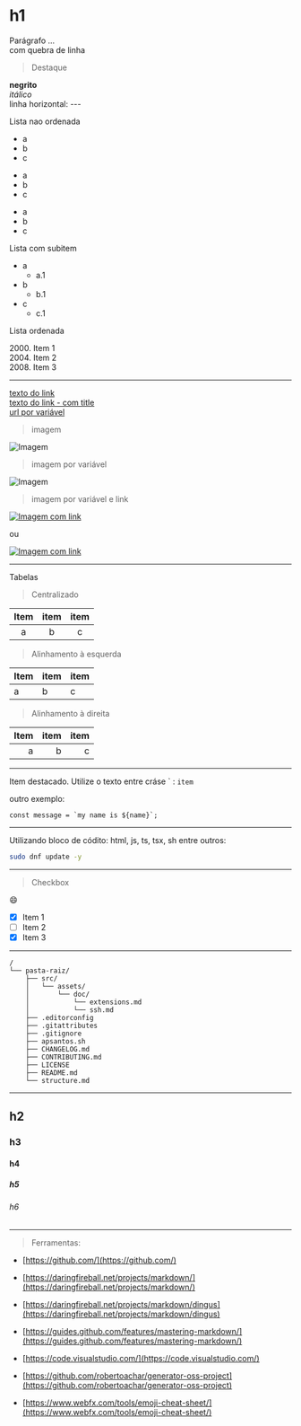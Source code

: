 # h1

Parágrafo ... \
com quebra de linha

> Destaque

**negrito** \
*itálico* \
linha horizontal: ---

Lista nao ordenada

* a
* b
* c

- a
- b
- c

+ a
+ b
+ c

Lista com subitem

* a
  * a.1
* b
  * b.1
* c
  * c.1

Lista ordenada

<!--
1. Item 1
2. Item 2
3. Item 3
-->

<!--
1. Item 1
1. Item 2
1. Item 3
-->

2000\. Item 1 \
2004. Item 2 \
2008. Item 3

---

[texto do link](https://github.com) \
[texto do link - com title](https://github.com "Meu title") \
[url por variável][github]

> imagem

![Imagem](https://avatars1.githubusercontent.com/u/32685587?s=400&u=c167b9692a9b46323c4bd77a9c205445d15f89c7&v=4)

> imagem por variável

![Imagem][image]

> imagem por variável e link

[![Imagem com link](https://avatars1.githubusercontent.com/u/32685587?s=400&u=c167b9692a9b46323c4bd77a9c205445d15f89c7&v=4)](https://github.com)

ou

[![Imagem com link][image]][github]

<!-- links -->
[github]: https://github.com "Title site"
[image]: https://avatars1.githubusercontent.com/u/32685587?s=400&u=c167b9692a9b46323c4bd77a9c205445d15f89c7&v=4 "Title image"

---

Tabelas

> Centralizado

| Item | item | item |
| :-: | :-: | :-: |
| a | b | c |

> Alinhamento à esquerda

| Item | item | item |
| - | - | - |
| a | b | c |

> Alinhamento à direita

| Item | item | item |
| -: | -: | -: |
| a | b | c |

---

Item destacado. Utilize o texto entre cráse \` : `item`

outro exemplo:

``const message = `my name is ${name}`;``

---

Utilizando bloco de códito: html, js, ts, tsx, sh entre outros:

```sh
sudo dnf update -y
```

---

> Checkbox

:smile:

* [x] Item 1
* [ ] Item 2
* [x] Item 3

---

```text
/
└── pasta-raiz/
    ├── src/
    │   └── assets/
    │       └── doc/
    │           └── extensions.md
    │           └── ssh.md
    ├── .editorconfig
    ├── .gitattributes
    ├── .gitignore
    ├── apsantos.sh
    ├── CHANGELOG.md
    ├── CONTRIBUTING.md
    ├── LICENSE
    ├── README.md
    └── structure.md
```

---

## h2

### h3

#### h4

##### h5

###### h6

---

> Ferramentas:

- [https://github.com/](https://github.com/)

- [https://daringfireball.net/projects/markdown/](https://daringfireball.net/projects/markdown/)

- [https://daringfireball.net/projects/markdown/dingus](https://daringfireball.net/projects/markdown/dingus)

- [https://guides.github.com/features/mastering-markdown/](https://guides.github.com/features/mastering-markdown/)

- [https://code.visualstudio.com/](https://code.visualstudio.com/)

- [https://github.com/robertoachar/generator-oss-project](https://github.com/robertoachar/generator-oss-project)

- [https://www.webfx.com/tools/emoji-cheat-sheet/](https://www.webfx.com/tools/emoji-cheat-sheet/)
